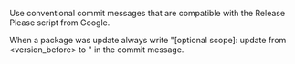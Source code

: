 Use conventional commit messages that are compatible with the Release Please script from Google.

When a package was update always write "<type>[optional scope]: update <package-name> from <version_before> to <version>" in the commit message.
